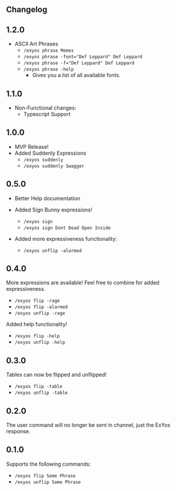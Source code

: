 Changelog
---
## 1.2.0
- ASCII Art Phrases
    - `/exyos phrase Memes`
    - `/exyos phrase -font="Def Leppard" Def Leppard`
    - `/exyos phrase -f="Def Leppard" Def Leppard`
    - `/exyos phrase -help`
        - Gives you a list of all available fonts.

## 1.1.0

- Non-Functional changes:
    - Typescript Support

## 1.0.0
- MVP Release!
- Added Suddenly Expressions
    - `/exyos suddenly`
    - `/exyos suddenly Swagger`

## 0.5.0
- Better Help documentation

- Added Sign Bunny expressions!
    - `/exyos sign`
    - `/exyos sign Dont Dead Open Inside`

- Added more expressiveness functionality:

    - `/exyos unflip -alarmed`


## 0.4.0
More expressions are available!
Feel free to combine for added expressiveness.

- `/exyos flip -rage`
- `/exyos flip -alarmed`
- `/exyos unflip -rage`

Added help functionality!

- `/exyos flip -help`
- `/exyos unflip -help`

## 0.3.0

Tables can now be flipped and unflipped!
- `/exyos flip -table`
- `/exyos unflip -table`

## 0.2.0

The user command will no longer be sent in channel, just the ExYos response.

## 0.1.0

Supports the following commands:
- `/exyos flip Some Phrase`
- `/exyos unflip Some Phrase`
